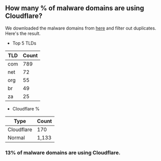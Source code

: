 ## How many % of malware domains are using Cloudflare?


We downloaded the malware domains from [here](https://urlhaus.abuse.ch) and filter out duplicates.
Here's the result.


[//]: # (start replacement)


- Top 5 TLDs

| TLD | Count |
| --- | --- |
| com | 789 |
| net | 72 |
| org | 55 |
| br | 49 |
| za | 25 |


- Cloudflare %

| Type | Count |
| --- | --- |
| Cloudflare | 170 |
| Normal | 1,133 |


### 13% of malware domains are using Cloudflare.